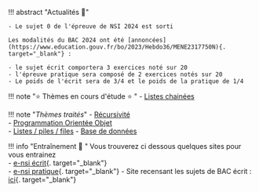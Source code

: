 
!!! abstract "Actualités :newspaper:" 

    - Le sujet 0 de l'épreuve de NSI 2024 est sorti 

    Les modalités du BAC 2024 ont été [annoncées](https://www.education.gouv.fr/bo/2023/Hebdo36/MENE2317750N){. target="_blank"} :

    - le sujet écrit comportera 3 exercices noté sur 20
    - l'épreuve pratique sera composé de 2 exercices notés sur 20
    - Le poids de l'écrit sera de 3/4 et le poids de la pratique de 1/4
   
!!! note ":star: Thèmes en cours d'étude :star: "
    - [Listes chainées](./T1_Structures_de_donnees/1.2_Listes/Structures_ListesChainees.md)

!!! note "*Thèmes traités*"
    - [Récursivité](./T2_Programmation/2.2_Recursivite/cours.md)  
    - [Programmation Orientée Objet](./T2_Programmation/2.1_Programmation_Orientee_Objet/cours.md)   
    - [Listes / piles / files](./T1_Structures_de_donnees/1.1_Listes_Piles_Files/cours.md)
    - [Base de données](./T4_Bases_de_donnees/sommaire.md)

!!! info "Entraînement :running: "
    Vous trouverez ci dessous quelques sites pour vous entrainez <br />
    - [e-nsi écrit](https://e-nsi.forge.aeif.fr/ecrit/){. target="_blank"}<br />
    - [e-nsi pratique](https://ens-fr.gitlab.io/nsi-pratique/){. target="_blank"}
    - Site recensant les sujets de BAC écrit : [ici](https://boiling-aletopelta-ff5.notion.site/be357c0d12cb430faa79dd890feb660b?v=56349470c9704fc2b93983c20d5b9a65){. target="_blank"}

<!--
!!! abstract ":beach: :sunny: Préparer sa rentrée en Terminale :sunny: :beach: "
    Chers élèves de Première (Groupe 1 et Groupe 2), voilà les chapitres à revoir en priorité pour aborder sereinement l'année de Terminale en NSI :
    - Les listes, les tuples et les dictionnaires. À retrouver [ici](https://glassus.github.io/premiere_nsi/T2_Representation_des_donnees/sommaire/){. target="_blank"}.
    - Le plus important : les chapitres suivants d'algorithmique, à retrouver [ici](https://glassus.github.io/premiere_nsi/T4_Algorithmique/sommaire/){. target="_blank"} :
        - Complexité
        - Tris par sélection et insertion
        - Dichotomie
        
!!! abstract ":star: Actualités :star:"
    - Organisez-vous avec (par exemple) [Trello](https://trello.com/fr){. target="_blank"}, [Notion](https://www.notion.so/fr-fr){. target="_blank"} ou [Zenkit](https://zenkit.com/){. target="_blank"}
    - Épreuves Pratiques : [entraînez-vous sur nsi-pratique](https://ens-fr.gitlab.io/nsi-pratique/){. target="_blank"}

    - Les sujets de la BNS 2022 de l'Épreuve Pratique sont parus, vous pouvez les retrouver [ici](T6_6_Epreuve_pratique/BNS_2022/)
    - **Infos orientation :**
        - [Lien](https://www.geipi-polytech.org/){. target="_blank"} vers le site des 34 écoles d'ingénieurs **publiques** du groupe GEIPI
        - [Lien](data/sujet0_geipi.pdf){. target="_blank"} vers le sujet 0 de leur épreuve NSI.

!!! note "*Thèmes traités*"
    - [Architecture Von Neumann (1ère)](https://glassus.github.io/premiere_nsi/T3_Architecture_materielle/3.2_Architecture_Von_Neumann/cours/)
    - [Systèmes sur puce](T5_Architecture_materielle/5.1_Systemes_sur_puce/cours/) 
    - [Gestion des processus](T5_Architecture_materielle/5.2_Gestion_des_processus/cours/)  
    - [Cryptographie](T5_Architecture_materielle/5.4_Cryptographie/cours/)
    - [Diviser pour régner](T3_Algorithmique/3.1_Diviser_pour_regner/cours/)
    - [Arbres](T1_Structures_de_donnees/1.3_Arbres/cours/)
    - [Protocoles de routage](T5_Architecture_materielle/5.3_Protocoles_de_routage/cours/)
    - [Dictionnaires](T1_Structures_de_donnees/1.2_Dictionnaires/cours/)  
    - [Langage SQL](T4_Bases_de_donnees/4.2_Langage_SQL/cours/)
    - [Modèle relationnel](T4_Bases_de_donnees/4.1_Modele_relationnel/cours/)
    - [Listes / piles / files](T1_Structures_de_donnees/1.1_Listes_Piles_Files/cours/)  
    - [Récursivité](T2_Programmation/2.2_Recursivite/cours/)  
    - [Programmation Orientée Objet](T2_Programmation/2.1_Programmation_Orientee_Objet/cours/)  
    - [Gestion des processus](T5_Architecture_materielle/5.2_Gestion_des_processus/cours/)  
    - [Protocoles de routage](T5_Architecture_materielle/5.3_Protocoles_de_routage/cours/)
    - [Retour sur les dictionnaires](T1_Structures_de_donnees/1.2_Dictionnaires/cours/)
    - [Diviser pour régner](T3_Algorithmique/3.1_Diviser_pour_regner/cours)
    - [Recherche Textuelle](T3_Algorithmique/3.2_Recherche_textuelle/cours)
-->